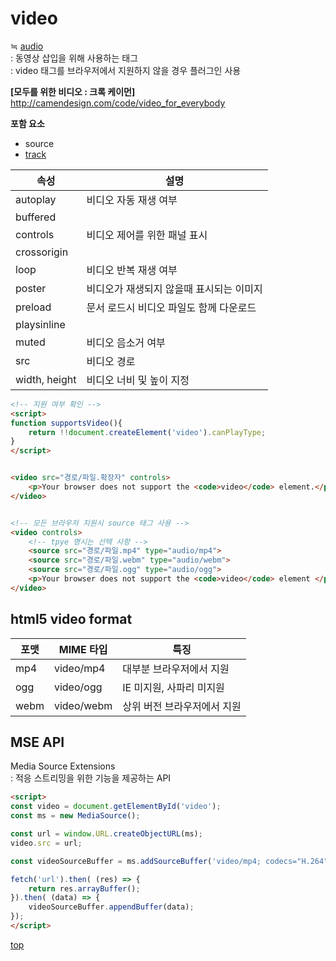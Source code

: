 # video
≒ [audio](./audio.md)   
: 동영상 삽입을 위해 사용하는 태그      
: video 태그를 브라우저에서 지원하지 않을 경우 플러그인 사용     


**[모두를 위한 비디오 : 크록 케이먼]**   
http://camendesign.com/code/video_for_everybody     


**포함 요소**
- source
- [track](./track.md)


속성 | 설명
---|---
autoplay | 비디오 자동 재생 여부
buffered |
controls | 비디오 제어를 위한 패널 표시
crossorigin |
loop     | 비디오 반복 재생 여부
poster   | 비디오가 재생되지 않을때 표시되는 이미지
preload  | 문서 로드시 비디오 파일도 함께 다운로드
playsinline |
muted    | 비디오 음소거 여부  
src      | 비디오 경로
width, height | 비디오 너비 및 높이 지정



```html
<!-- 지원 여부 확인 -->
<script>
function supportsVideo(){
    return !!document.createElement('video').canPlayType;
}
</script>


<video src="경로/파일.확장자" controls>
    <p>Your browser does not support the <code>video</code> element.</p>
</video>


<!-- 모든 브라우저 지원시 source 태그 사용 -->
<video controls>
    <!-- tpye 명시는 선택 사항 -->
    <source src="경로/파일.mp4" type="audio/mp4">
    <source src="경로/파일.webm" type="audio/webm">
    <source src="경로/파일.ogg" type="audio/ogg">
    <p>Your browser does not support the <code>video</code> element </p>
</video>
```



## html5 video format

포맷 | MIME 타입 | 특징
---|---|---
mp4  | video/mp4  | 대부분 브라우저에서 지원  
ogg  | video/ogg  | IE 미지원, 사파리 미지원  
webm | video/webm | 상위 버전 브라우저에서 지원  



## MSE API
Media Source Extensions   
: 적응 스트리밍을 위한 기능을 제공하는 API


```html
<script>
const video = document.getElementById('video');
const ms = new MediaSource();

const url = window.URL.createObjectURL(ms);
video.src = url;

const videoSourceBuffer = ms.addSourceBuffer('video/mp4; codecs="H.264" ');

fetch('url').then( (res) => {
    return res.arrayBuffer();
}).then( (data) => {
    videoSourceBuffer.appendBuffer(data);
});
</script>
```



[top](#)
